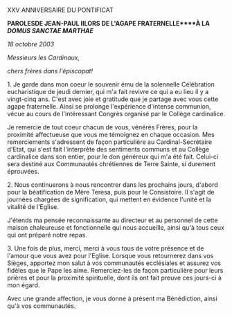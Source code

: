 XXV ANNIVERSAIRE DU PONTIFICAT

**PAROLES****DE JEAN-PAUL II****LORS DE L'AGAPE FRATERNELLE****À LA** ***DOMUS SANCTAE MARTHAE***

*18 octobre 2003*

*Messieurs les Cardinaux,*

*chers frères dans l'épiscopat!*

1. Je garde dans mon coeur le souvenir ému de la solennelle Célébration eucharistique de jeudi dernier, qui m'a fait revivre ce qui a eu lieu il y a vingt-cinq ans. C'est avec joie et gratitude que je partage avec vous cette agape fraternelle. Ainsi se prolonge l'expérience d'intense communion, vécue au cours de l'intéressant Congrès organisé par le Collège cardinalice.

Je remercie de tout coeur chacun de vous, vénérés Frères, pour la proximité affectueuse que vous me témoignez en chaque occasion. Mes remerciements s'adressent de façon particulière au Cardinal-Secrétaire d'Etat, qui s'est fait l'interprète des sentiments communs et au Collège cardinalice dans son entier, pour le don généreux qui m'a été fait. Celui-ci sera destiné aux Communautés chrétiennes de Terre Sainte, si durement éprouvées.

2. Nous continuerons à nous rencontrer dans les prochains jours, d'abord pour la béatification de Mère Teresa, puis pour le Consistoire. Il s'agit de journées chargées de signification, qui mettent en évidence l'unité et la vitalité de l'Eglise.

J'étends ma pensée reconnaissante au directeur et au personnel de cette maison chaleureuse et fonctionnelle qui nous accueille, ainsi qu'à tous ceux qui ont préparé notre repas.

3. Une fois de plus, merci, merci à vous tous de votre présence et de l'amour que vous avez pour l'Eglise. Lorsque vous retournerez dans vos Sièges, apportez mon salut à vos communautés ecclésiales et assurez vos fidèles que le Pape les aime. Remerciez-les de façon particulière pour leurs prières et pour la proximité spirituelle, dont ils ont fait preuve ces jours-ci à mon égard.

Avec une grande affection, je vous donne à présent ma Bénédiction, ainsi qu'à vos communautés.